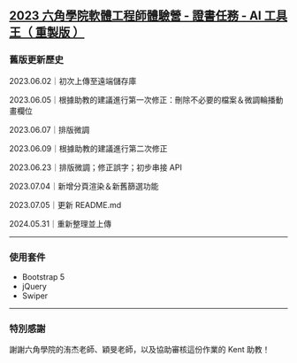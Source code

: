 ## [2023 六角學院軟體工程師體驗營 - 證書任務 - AI 工具王（ 重製版 ）](https://quantumparrot.github.io/2023-Hexschool-Frontend-Engineer-Camp-AI-Tools-Project-Remaked/)

### 舊版更新歷史

2023.06.02｜初次上傳至遠端儲存庫

2023.06.05｜根據助教的建議進行第一次修正：刪除不必要的檔案＆微調輪播動畫欄位

2023.06.07｜排版微調

2023.06.09｜根據助教的建議進行第二次修正

2023.06.23｜排版微調；修正誤字；初步串接 API

2023.07.04｜新增分頁渲染＆新舊篩選功能

2023.07.05｜更新 README.md

2024.05.31｜重新整理並上傳

***

### 使用套件

+ Bootstrap 5
+ jQuery
+ Swiper

***

### 特別感謝

謝謝六角學院的洧杰老師、穎旻老師，以及協助審核這份作業的 Kent 助教！
